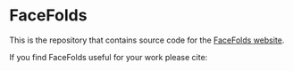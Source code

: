 # FaceFolds

This is the repository that contains source code for the [FaceFolds website](https://syntec-research.github.io/FaceFolds/).

If you find FaceFolds useful for your work please cite:
```
```
